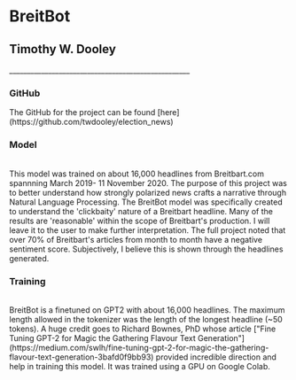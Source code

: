 <h1>BreitBot</h1><h2>Timothy W. Dooley</h2>___________________________________________________<h3>GitHub</h3>The GitHub for the project can be found [here](https://github.com/twdooley/election_news)<h3>Model</h3><br>This model was trained on about 16,000 headlines from Breitbart.com spannning March 2019- 11 November 2020. The purpose of this project was to better understand how strongly polarized news crafts a narrative through Natural Language Processing. The BreitBot model was specifically created to understand the 'clickbaity' nature of a Breitbart headline. Many of the results are 'reasonable' within the scope of Breitbart's production. I will leave it to the user to make further interpretation. The full project noted that over 70% of Breitbart's articles from month to month have a negative sentiment score. Subjectively, I believe this is shown through the headlines generated.<br><h3>Training</h3><br>BreitBot is a finetuned on GPT2 with about 16,000 headlines. The maximum length allowed in the tokenizer was the length of the longest headline (~50 tokens). A huge credit goes to Richard Bownes, PhD whose article ["Fine Tuning GPT-2 for Magic the Gathering Flavour Text Generation"](https://medium.com/swlh/fine-tuning-gpt-2-for-magic-the-gathering-flavour-text-generation-3bafd0f9bb93) provided incredible direction and help in training this model. It was trained using a GPU on Google Colab. 